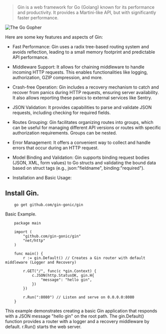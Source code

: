 > Gin is a web framework for Go (Golang) known for its performance and productivity. It provides a Martini-like API, but with significantly faster performance.

![The Go Gopher](https://go.dev/blog/gopher/header.jpg)

Here are some key features and aspects of Gin:
+ Fast Performance:
Gin uses a radix tree-based routing system and avoids reflection, leading to a small memory footprint and predictable API performance.
+ Middleware Support:
It allows for chaining middleware to handle incoming HTTP requests. This enables functionalities like logging, authorization, GZIP compression, and more.
+ Crash-free Operation:
Gin includes a recovery mechanism to catch and recover from panics during HTTP requests, ensuring server availability. It also allows reporting these panics to external services like Sentry.
+ JSON Validation:
It provides capabilities to parse and validate JSON requests, including checking for required fields.
+ Routes Grouping:
Gin facilitates organizing routes into groups, which can be useful for managing different API versions or routes with specific authorization requirements. Groups can be nested.
+ Error Management:
It offers a convenient way to collect and handle errors that occur during an HTTP request.
+ Model Binding and Validation:
Gin supports binding request bodies (JSON, XML, form values) to Go structs and validating the bound data based on struct tags (e.g., json:"fieldname", binding:"required").

+ Installation and Basic Usage:
## Install Gin.

```
    go get github.com/gin-gonic/gin
```
Basic Example.

```
    package main

    import (
    	"github.com/gin-gonic/gin"
    	"net/http"
    )

    func main() {
    	r := gin.Default() // Creates a Gin router with default middleware (Logger and Recovery)

    	r.GET("/", func(c *gin.Context) {
    		c.JSON(http.StatusOK, gin.H{
    			"message": "hello gin",
    		})
    	})

    	r.Run(":8080") // Listen and serve on 0.0.0.0:8080
    }
```
This example demonstrates creating a basic Gin application that responds with a JSON message "hello gin" on the root path. The gin.Default() function provides a router with a logger and a recovery middleware by default. r.Run() starts the web server.